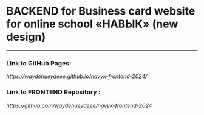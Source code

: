 # BACKEND for Business card website for online school «‎НАВЫК»‎ (new design)

___

### Link to GitHub Pages:

*https://waydehueydeee.github.io/navyk-frontend-2024/*

### Link to FRONTEND Repository :

*https://github.com/waydehueydeee/navyk-frontend-2024*
